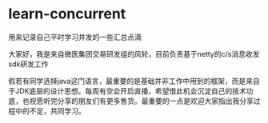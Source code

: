 # learn-concurrent
用来记录自己平时学习并发的一些汇总点滴


大家好，我是来自微医集团交易研发组的风轮，目前负责基于netty的c/s消息收发sdk研发工作

假若有同学选择java这门语言，最重要的是基础并非工作中用到的框架，而是来自于JDK底层的设计思想。每周有空会开启直播，希望借此机会沉淀自己的技术功底，也祝愿听完分享的朋友们有更多售货。最重要的一点是欢迎大家指出我分享过程中的不足，共同学习。
